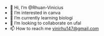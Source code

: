 - 👋 Hi, I’m @Rhuan-Vinicius
- 👀 I’m interested in canva
- 🌱 I’m currently learning biologi
- 💞️ I’m looking to collaborate on ufal
- 📫 How to reach me vinirhu147@gmail.com

<!---
Rhuan-Vinicius/Rhuan-Vinicius is a ✨ special ✨ repository because its `README.md` (this file) appears on your GitHub profile.
You can click the Preview link to take a look at your changes.
--->
